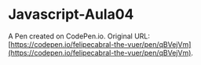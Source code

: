 # Javascript-Aula04

A Pen created on CodePen.io. Original URL: [https://codepen.io/felipecabral-the-vuer/pen/qBVejVm](https://codepen.io/felipecabral-the-vuer/pen/qBVejVm).


